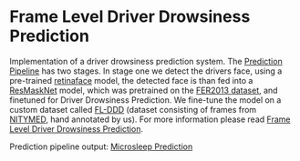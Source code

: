 # Frame Level Driver Drowsiness Prediction

Implementation of a driver drowsiness prediction system. The [Prediction Pipeline](./pred_pipeline.py) has two stages. In stage one we detect the drivers face, using a pre-trained [retinaface](https://github.com/serengil/retinaface) model, the detected face is than fed into a [ResMaskNet](https://github.com/phamquiluan/ResidualMaskingNetwork) model, which was pretrained on the [FER2013 dataset](https://www.kaggle.com/datasets/msambare/fer2013), and finetuned for Driver Drowsiness Prediction. We fine-tune the model on a custom dataset called [FL-DDD](./data/README.md) (dataset consisting of frames from [NITYMED](https://datasets.esdalab.ece.uop.gr/download-files/), hand annotated by us). For more information please read [Frame Level Driver Drowsiness Prediction](./report.pdf).


Prediction pipeline output:
[Microsleep Prediction](./examples/msleep_pred.jpg)
